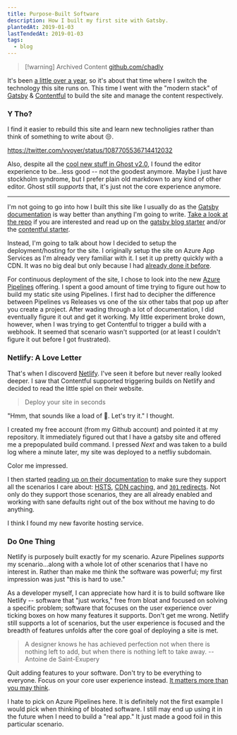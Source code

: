 ```yaml
---
title: Purpose-Built Software
description: How I built my first site with Gatsby.
plantedAt: 2019-01-03
lastTendedAt: 2019-01-03
tags:
  - blog
---
```

> [!warning] Archived Content
> [github.com/chadly](https://github.com/chadly/chadly.net)

It's been [a little over a year](/ghost-on-azure/), so it's about that time where I switch the technology this site runs on. This time I went with the "modern stack" of [Gatsby](https://www.gatsbyjs.org/) & [Contentful](https://www.contentful.com/) to build the site and manage the content respectively.

### Y Tho?

I find it easier to rebuild this site and learn new technoligies rather than think of something to write about 😒.

https://twitter.com/vvoyer/status/1087705536714412032

Also, despite all the [cool new stuff in Ghost v2.0](https://blog.ghost.org/2-0/), I found the editor experience to be...less good -- not the goodest anymore. Maybe I just have stockholm syndrome, but I prefer plain old markdown to any kind of other editor. Ghost still _supports_ that, it's just not the core experience anymore.

--------------

I'm not going to go into how I built this site like I usually do as the [Gatsby documentation](https://www.gatsbyjs.org/docs/) is way better than anything I'm going to write. [Take a look at the repo](https://github.com/chadly/chadly.net) if you are interested and read up on the [gatsby blog starter](https://www.gatsbyjs.org/starters/gatsbyjs/gatsby-starter-blog/) and/or the [contentful starter](https://www.gatsbyjs.org/starters/contentful-userland/gatsby-contentful-starter/).

Instead, I'm going to talk about how I decided to setup the deployment/hosting for the site. I originally setup the site on Azure App Services as I'm already very familiar with it. I set it up pretty quickly with a CDN. It was no big deal but only because I had [already done it before](/ghost-on-azure/).

For continuous deployment of the site, I chose to look into the new [Azure Pipelines](https://azure.microsoft.com/en-us/services/devops/pipelines/) offering. I spent a good amount of time trying to figure out how to build my static site using Pipelines. I first had to decipher the difference between Pipelines vs Releases vs one of the six other tabs that pop up after you create a project. After wading through a lot of documentation, I did eventually figure it out and get it working. My little experiment broke down, however, when I was trying to get Contentful to trigger a build with a webhook. It seemed that scenario wasn't supported (or at least I couldn't figure it out before I got frustrated).

### Netlify: A Love Letter

That's when I discoverd [Netlify](https://www.netlify.com/). I've seen it before but never really looked deeper. I saw that Contentful supported triggering builds on Netlify and decided to read the little spiel on their website.

> Deploy your site in seconds

"Hmm, that sounds like a load of 💩. Let's try it." I thought.

I created my free account (from my Github account) and pointed it at my repository. It immediately figured out that I have a gatsby site and offered me a prepopulated build command. I pressed _Next_ and was taken to a build log where a minute later, my site was deployed to a netfliy subdomain.

Color me impressed.

I then started [reading up on their documentation](https://www.netlify.com/docs/) to make sure they support all the scenarios I care about: [HSTS](https://www.netlify.com/docs/ssl/), [CDN caching](https://www.netlify.com/blog/2017/02/23/better-living-through-caching/), and [`301` redirects](https://www.netlify.com/docs/redirects/). Not only do they support those scenarios, they are all already enabled and working with sane defaults right out of the box without me having to do anything.

I think I found my new favorite hosting service.

### Do One Thing

Netlify is purposely built exactly for my scenario. Azure Pipelines _supports_ my scenario...along with a whole lot of other scenarios that I have no interest in. Rather than make me think the software was powerful; my first impression was just "this is hard to use."

As a developer myself, I can appreciate how hard it is to build software like Netlify -- software that "just works," free from bloat and focused on solving a specific problem; software that focuses on the user experience over ticking boxes on how many features it supports. Don't get me wrong. Netlify still supports a lot of scenarios, but the user experience is focused and the breadth of features unfolds after the core goal of deploying a site is met.

> A designer knows he has achieved perfection not when there is nothing left to add, but when there is nothing left to take away. -- Antoine de Saint-Exupery

Quit adding features to your software. Don't try to be everything to everyone. Focus on your core user experience instead. [It matters more than you may think](/user-experience-matters-more-than-you-think/).

<Alert type="info" title="Aside">

I hate to pick on Azure Pipelines here. It is definitely not the first example I would pick when thinking of bloated software. I still may end up using it in the future when I need to build a "real app." It just made a good foil in this particular scenario.

</Alert>